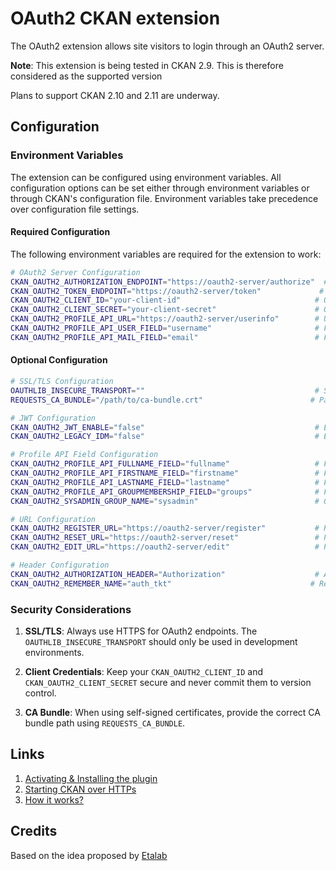 # OAuth2 CKAN extension

The OAuth2 extension allows site visitors to login through an OAuth2 server.

**Note**: This extension is being tested in CKAN 2.9. This is therefore considered as the supported version

Plans to support CKAN 2.10 and 2.11 are underway.

## Configuration

### Environment Variables

The extension can be configured using environment variables. All configuration options can be set either through environment variables or through CKAN's configuration file. Environment variables take precedence over configuration file settings.

#### Required Configuration

The following environment variables are required for the extension to work:

```bash
# OAuth2 Server Configuration
CKAN_OAUTH2_AUTHORIZATION_ENDPOINT="https://oauth2-server/authorize"  # OAuth2 authorization endpoint
CKAN_OAUTH2_TOKEN_ENDPOINT="https://oauth2-server/token"             # OAuth2 token endpoint
CKAN_OAUTH2_CLIENT_ID="your-client-id"                              # OAuth2 client ID
CKAN_OAUTH2_CLIENT_SECRET="your-client-secret"                      # OAuth2 client secret
CKAN_OAUTH2_PROFILE_API_URL="https://oauth2-server/userinfo"        # User profile API endpoint
CKAN_OAUTH2_PROFILE_API_USER_FIELD="username"                       # Field name for username in profile response
CKAN_OAUTH2_PROFILE_API_MAIL_FIELD="email"                          # Field name for email in profile response
```

#### Optional Configuration

```bash
# SSL/TLS Configuration
OAUTHLIB_INSECURE_TRANSPORT=""                                      # Set to "1" to allow insecure transport (not recommended)
REQUESTS_CA_BUNDLE="/path/to/ca-bundle.crt"                        # Path to CA bundle for SSL verification

# JWT Configuration
CKAN_OAUTH2_JWT_ENABLE="false"                                      # Enable JWT token support
CKAN_OAUTH2_LEGACY_IDM="false"                                      # Enable legacy IDM support

# Profile API Field Configuration
CKAN_OAUTH2_PROFILE_API_FULLNAME_FIELD="fullname"                   # Field name for full name
CKAN_OAUTH2_PROFILE_API_FIRSTNAME_FIELD="firstname"                 # Field name for first name
CKAN_OAUTH2_PROFILE_API_LASTNAME_FIELD="lastname"                   # Field name for last name
CKAN_OAUTH2_PROFILE_API_GROUPMEMBERSHIP_FIELD="groups"              # Field name for group membership
CKAN_OAUTH2_SYSADMIN_GROUP_NAME="sysadmin"                          # Group name for sysadmin role

# URL Configuration
CKAN_OAUTH2_REGISTER_URL="https://oauth2-server/register"           # Registration URL
CKAN_OAUTH2_RESET_URL="https://oauth2-server/reset"                 # Password reset URL
CKAN_OAUTH2_EDIT_URL="https://oauth2-server/edit"                   # Profile edit URL

# Header Configuration
CKAN_OAUTH2_AUTHORIZATION_HEADER="Authorization"                    # Authorization header name
CKAN_OAUTH2_REMEMBER_NAME="auth_tkt"                               # Remember me cookie name
```

### Security Considerations

1. **SSL/TLS**: Always use HTTPS for OAuth2 endpoints. The `OAUTHLIB_INSECURE_TRANSPORT` should only be used in development environments.

2. **Client Credentials**: Keep your `CKAN_OAUTH2_CLIENT_ID` and `CKAN_OAUTH2_CLIENT_SECRET` secure and never commit them to version control.

3. **CA Bundle**: When using self-signed certificates, provide the correct CA bundle path using `REQUESTS_CA_BUNDLE`.

## Links

1. [Activating & Installing the plugin](https://github.com/conwetlab/ckanext-oauth2/wiki/Activating-and-Installing)
2. [Starting CKAN over HTTPs](https://github.com/conwetlab/ckanext-oauth2/wiki/Starting-CKAN-over-HTTPs)
3. [How it works?](https://github.com/conwetlab/ckanext-oauth2/wiki/How-it-works%3F)

## Credits

Based on the idea proposed by [Etalab](https://github.com/etalab/ckanext-oauth2)
